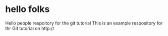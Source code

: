 # hello folks
Hello people respoitory for the git tutorial
 This is an example respository for thr Git tutorial on http://